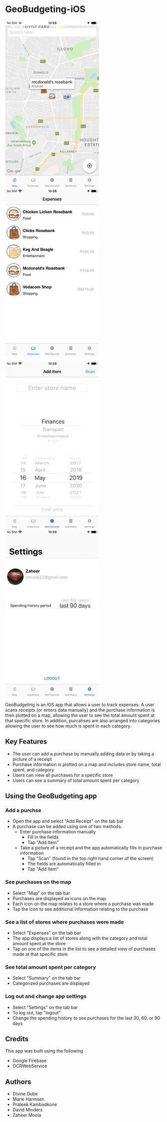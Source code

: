 # GeoBudgeting-iOS

<img src="map.PNG" width="300">   <img src="expenses.PNG" width="300"> 

<img src="additem.PNG" width="300">   <img src="settings.PNG" width="300">

GeoBudgeting is an iOS app that allows a user to track expenses. A user scans receipts (or enters data manually) and the purchase information is then plotted on a map, allowing the user to see the total amount spent at that specific store. In addition, purcahses are also arranged into categories allowing the user to see how much is spent in each category.

## Key Features
* The user can add a purchase by manually adding data or by taking a picture of a receipt
* Purchase information is plotted on a map and includes store name, total spent, and category
* Users can view all purchases for a specific store
* Users can see a summary of total amount spent per category

## Using the GeoBudgeting app

### Add a purchse
* Open the app and select "Add Receipt" on the tab bar
* A purchase can be added using one of two methods: 
    * Enter purchase information manually
        * Fill in the fields
        * Tap "Add Item"
    * Take a picture of a receipt and the app automatically fills in purchase information 
        * Tap "Scan" (found in the top right hand corner of the screen)
        * The fields are automatically filled in
        * Tap "Add Item"

### See purchases on the map
* Select "Map" on the tab bar
* Purchases are displayed as icons on the map
* Each icon on the map relates to a store where a purchase was made
* Tap the icon to see additional information relating to the purchase

### See a list of stores where purchases were made
* Select "Expenses" on the tab bar
* The app displays a list of stores along with the category and total amount spent at the store
* Tap on one of the items in the list to see a detailed view of purchases made at that specific store

### See total amount spent per category
* Select "Summary" on the tab bar 
* Categorized purchases are displayed

### Log out and change app settings
* Select "Settings" on the tab bar
* To log out, tap "logout"
* Change the spending history to see purchases for the last 30, 60, or 90 days

## Credits

This app was built using the following

* Google Firebase
* OCRWebService

## Authors
* Divine Dube
* Marie Harmsen
* Prateek Kambadkone
* David Minders
* Zaheer Moola